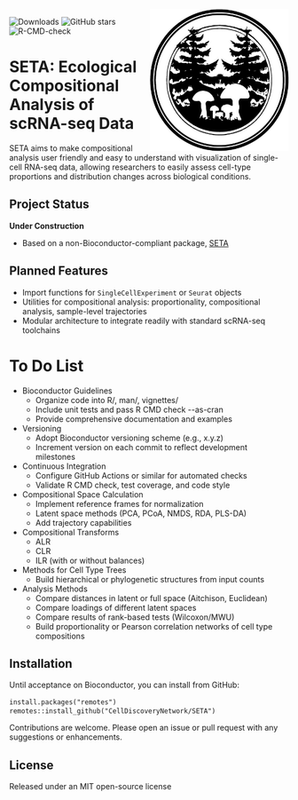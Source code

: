 <img src="docs/SETAsmall.jpg?raw=true" align="right" width=250px>  

![Downloads](https://img.shields.io/github/downloads/CellDiscoveryNetwork/SETA/total)
![GitHub stars](https://img.shields.io/github/stars/CellDiscoveryNetwork/SETA?style=social)
![R-CMD-check](https://github.com/CellDiscoveryNetwork/SETA/workflows/R-CMD-check/badge.svg)

# SETA: Ecological Compositional Analysis of scRNA-seq Data

SETA aims to make compositional analysis user friendly and easy to understand with visualization of single-cell RNA-seq data, allowing researchers to easily assess cell-type proportions and distribution changes across biological conditions.

## Project Status

**Under Construction**

- Based on a non-Bioconductor-compliant package, [SETA](https://github.com/jo-m-lab/SETA)

## Planned Features

- Import functions for `SingleCellExperiment` or `Seurat` objects
- Utilities for compositional analysis: proportionality, compositional analysis, sample-level trajectories
- Modular architecture to integrate readily with standard scRNA-seq toolchains

# To Do List

- Bioconductor Guidelines
  - Organize code into R/, man/, vignettes/
  - Include unit tests and pass R CMD check --as-cran
  - Provide comprehensive documentation and examples
- Versioning
  - Adopt Bioconductor versioning scheme (e.g., x.y.z) 
  - Increment version on each commit to reflect development milestones
- Continuous Integration
  - Configure GitHub Actions or similar for automated checks
  - Validate R CMD check, test coverage, and code style
- Compositional Space Calculation
  - Implement reference frames for normalization
  - Latent space methods (PCA, PCoA, NMDS, RDA, PLS-DA)
  - Add trajectory capabilities
- Compositional Transforms
  - ALR
  - CLR
  - ILR (with or without balances)
- Methods for Cell Type Trees
  - Build hierarchical or phylogenetic structures from input counts
- Analysis Methods
  - Compare distances in latent or full space (Aitchison, Euclidean)
  - Compare loadings of different latent spaces
  - Compare results of rank-based tests (Wilcoxon/MWU)
  - Build proportionality or Pearson correlation networks of cell type compositions

## Installation

Until acceptance on Bioconductor, you can install from GitHub:

```{r}
install.packages("remotes")
remotes::install_github("CellDiscoveryNetwork/SETA")
```

Contributions are welcome. Please open an issue or pull request with any suggestions or enhancements. 

## License

Released under an MIT open-source license
